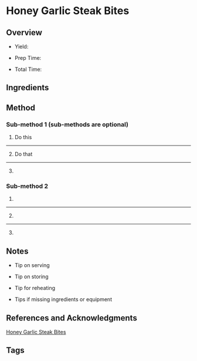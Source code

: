 # Honey Garlic Steak Bites

## Overview

- Yield:

- Prep Time:

- Total Time:

## Ingredients



## Method

### Sub-method 1 (sub-methods are optional)

1. Do this
---
2. Do that
---
3.

### Sub-method 2

1.
---
2.
---
3.

## Notes

- Tip on serving

- Tip on storing

- Tip for reheating

- Tips if missing ingredients or equipment

## References and Acknowledgments

[Honey Garlic Steak Bites](https://mariasmixingbowl.com/honey-garlic-steak-bites/)

## Tags


